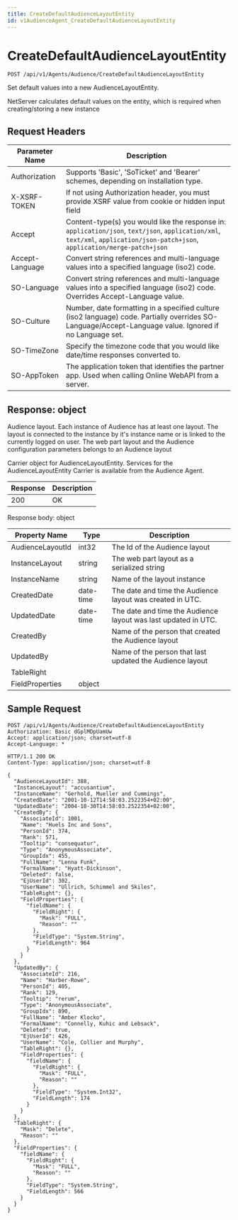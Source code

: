```yaml
---
title: CreateDefaultAudienceLayoutEntity
id: v1AudienceAgent_CreateDefaultAudienceLayoutEntity
---
```


# CreateDefaultAudienceLayoutEntity

```http
POST /api/v1/Agents/Audience/CreateDefaultAudienceLayoutEntity
```

Set default values into a new AudienceLayoutEntity.

NetServer calculates default values on the entity, which is required when creating/storing a new instance






## Request Headers

| Parameter Name | Description |
|----------------|-------------|
| Authorization  | Supports 'Basic', 'SoTicket' and 'Bearer' schemes, depending on installation type. |
| X-XSRF-TOKEN   | If not using Authorization header, you must provide XSRF value from cookie or hidden input field |
| Accept         | Content-type(s) you would like the response in: `application/json`, `text/json`, `application/xml`, `text/xml`, `application/json-patch+json`, `application/merge-patch+json` |
| Accept-Language | Convert string references and multi-language values into a specified language (iso2) code. |
| SO-Language | Convert string references and multi-language values into a specified language (iso2) code. Overrides Accept-Language value. |
| SO-Culture | Number, date formatting in a specified culture (iso2 language) code. Partially overrides SO-Language/Accept-Language value. Ignored if no Language set. |
| SO-TimeZone | Specify the timezone code that you would like date/time responses converted to. |
| SO-AppToken | The application token that identifies the partner app. Used when calling Online WebAPI from a server. |


## Response: object

Audience layout. Each instance of Audience has at least one layout. The layout is connected to the instance by it's instance name or is linked to the currently logged on user. The web part layout and the Audience configuration parameters belongs to an Audience layout



Carrier object for AudienceLayoutEntity.
Services for the AudienceLayoutEntity Carrier is available from the <see cref="T:SuperOffice.CRM.Services.IAudienceAgent">Audience Agent</see>.

| Response | Description |
|----------------|-------------|
| 200 | OK |

Response body: object

| Property Name | Type |  Description |
|----------------|------|--------------|
| AudienceLayoutId | int32 | The Id of the Audience layout |
| InstanceLayout | string | The web part layout as a serialized string |
| InstanceName | string | Name of the layout instance |
| CreatedDate | date-time | The date and time the Audience layout was created  in UTC. |
| UpdatedDate | date-time | The date and time the Audience layout was last updated  in UTC. |
| CreatedBy |  | Name of the person that created the Audience layout |
| UpdatedBy |  | Name of the person that last updated the Audience layout |
| TableRight |  |  |
| FieldProperties | object |  |

## Sample Request

```http!
POST /api/v1/Agents/Audience/CreateDefaultAudienceLayoutEntity
Authorization: Basic dGplMDpUamUw
Accept: application/json; charset=utf-8
Accept-Language: *
```

```http_
HTTP/1.1 200 OK
Content-Type: application/json; charset=utf-8

{
  "AudienceLayoutId": 388,
  "InstanceLayout": "accusantium",
  "InstanceName": "Gerhold, Mueller and Cummings",
  "CreatedDate": "2001-10-12T14:58:03.2522354+02:00",
  "UpdatedDate": "2004-10-30T14:58:03.2522354+02:00",
  "CreatedBy": {
    "AssociateId": 1001,
    "Name": "Huels Inc and Sons",
    "PersonId": 374,
    "Rank": 571,
    "Tooltip": "consequatur",
    "Type": "AnonymousAssociate",
    "GroupIdx": 455,
    "FullName": "Lenna Funk",
    "FormalName": "Hyatt-Dickinson",
    "Deleted": false,
    "EjUserId": 302,
    "UserName": "Ullrich, Schimmel and Skiles",
    "TableRight": {},
    "FieldProperties": {
      "fieldName": {
        "FieldRight": {
          "Mask": "FULL",
          "Reason": ""
        },
        "FieldType": "System.String",
        "FieldLength": 964
      }
    }
  },
  "UpdatedBy": {
    "AssociateId": 216,
    "Name": "Harber-Rowe",
    "PersonId": 405,
    "Rank": 129,
    "Tooltip": "rerum",
    "Type": "AnonymousAssociate",
    "GroupIdx": 890,
    "FullName": "Amber Klocko",
    "FormalName": "Connelly, Kuhic and Lebsack",
    "Deleted": true,
    "EjUserId": 426,
    "UserName": "Cole, Collier and Murphy",
    "TableRight": {},
    "FieldProperties": {
      "fieldName": {
        "FieldRight": {
          "Mask": "FULL",
          "Reason": ""
        },
        "FieldType": "System.Int32",
        "FieldLength": 174
      }
    }
  },
  "TableRight": {
    "Mask": "Delete",
    "Reason": ""
  },
  "FieldProperties": {
    "fieldName": {
      "FieldRight": {
        "Mask": "FULL",
        "Reason": ""
      },
      "FieldType": "System.String",
      "FieldLength": 566
    }
  }
}
```